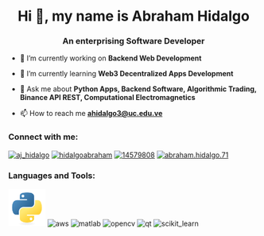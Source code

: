 <h1 align="center">Hi 👋, my name is Abraham Hidalgo</h1>
<h3 align="center">An enterprising Software Developer</h3>

- 🔭 I’m currently working on **Backend Web Development**

- 🌱 I’m currently learning **Web3 Decentralized Apps Development**

- 💬 Ask me about **Python Apps, Backend Software, Algorithmic Trading, Binance API REST, Computational Electromagnetics**

- 📫 How to reach me **ahidalgo3@uc.edu.ve**

<h3 align="left">Connect with me:</h3>
<p align="left">
<a href="https://twitter.com/aj_hidalgo" target="blank"><img align="center" src="https://raw.githubusercontent.com/rahuldkjain/github-profile-readme-generator/master/src/images/icons/Social/twitter.svg" alt="aj_hidalgo" height="30" width="40" /></a>
<a href="https://linkedin.com/in/hidalgoabraham" target="blank"><img align="center" src="https://raw.githubusercontent.com/rahuldkjain/github-profile-readme-generator/master/src/images/icons/Social/linked-in-alt.svg" alt="hidalgoabraham" height="30" width="40" /></a>
<a href="https://stackoverflow.com/users/14579808" target="blank"><img align="center" src="https://raw.githubusercontent.com/rahuldkjain/github-profile-readme-generator/master/src/images/icons/Social/stack-overflow.svg" alt="14579808" height="30" width="40" /></a>
<a href="https://fb.com/abraham.hidalgo.71" target="blank"><img align="center" src="https://raw.githubusercontent.com/rahuldkjain/github-profile-readme-generator/master/src/images/icons/Social/facebook.svg" alt="abraham.hidalgo.71" height="30" width="40" /></a>
</p>

<h3 align="left">Languages and Tools:</h3>
<p align="left"> 
<!--   Python -->
  <a href="https://www.python.org" style="text-decoration: none;"> 
    <img src="https://raw.githubusercontent.com/devicons/devicon/master/icons/python/python-original.svg" alt="python" style="max-width:100%;height:75px;"/> 
  </a>
<!--   AWS -->
  <a href="https://aws.amazon.com" target="_blank" rel="noreferrer" style="text-decoration:none"> 
    <img src="https://d0.awsstatic.com/logos/powered-by-aws-white.png" alt="aws" style="max-width:100%;height:75px;"/> 
  </a> 
<!--   MatLab -->
  <a href="https://www.mathworks.com/" target="_blank" rel="noreferrer" style="text-decoration:none"> 
    <img src="https://upload.wikimedia.org/wikipedia/commons/2/21/Matlab_Logo.png" alt="matlab" style="max-width:100%;height:75px;"/> 
  </a> 
<!--   OpenCV -->
  <a href="https://opencv.org/" target="_blank" rel="noreferrer" style="text-decoration:none"> 
    <img src="https://www.vectorlogo.zone/logos/opencv/opencv-icon.svg" alt="opencv" style="max-width:100%;height:75px;"/> 
  </a>  
<!--   Qt -->
  <a href="https://www.qt.io/" target="_blank" rel="noreferrer" style="text-decoration:none"> 
    <img src="https://upload.wikimedia.org/wikipedia/commons/0/0b/Qt_logo_2016.svg" alt="qt" style="max-width:100%;height:75px;"/> 
  </a> 
<!--   Scikit Learn -->
  <a href="https://scikit-learn.org/" target="_blank" rel="noreferrer" style="text-decoration:none"> 
    <img src="https://upload.wikimedia.org/wikipedia/commons/0/05/Scikit_learn_logo_small.svg" alt="scikit_learn" style="max-width:100%;height:75px;"/> 
  </a> 
</p>
